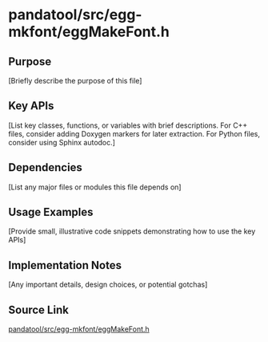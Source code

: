 # pandatool/src/egg-mkfont/eggMakeFont.h

## Purpose
[Briefly describe the purpose of this file]

## Key APIs
[List key classes, functions, or variables with brief descriptions.
For C++ files, consider adding Doxygen markers for later extraction.
For Python files, consider using Sphinx autodoc.]

## Dependencies
[List any major files or modules this file depends on]

## Usage Examples
[Provide small, illustrative code snippets demonstrating how to use the key APIs]

## Implementation Notes
[Any important details, design choices, or potential gotchas]

## Source Link
[pandatool/src/egg-mkfont/eggMakeFont.h](link_to_source_repository/pandatool/src/egg-mkfont/eggMakeFont.h)
